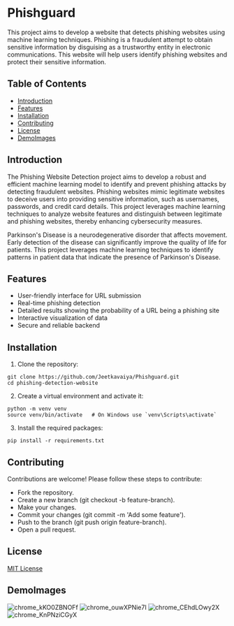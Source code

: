 # Phishguard
This project aims to develop a website that detects phishing websites using machine learning techniques. Phishing is a fraudulent attempt to obtain sensitive information by disguising as a trustworthy entity in electronic communications. This website will help users identify phishing websites and protect their sensitive information.

## Table of Contents

- [Introduction](#introduction)
- [Features](#features)
- [Installation](#installation)
- [Contributing](#contributing)
- [License](#license)
- [DemoImages](#demoimages)

## Introduction
The Phishing Website Detection project aims to develop a robust and efficient machine learning model to identify and prevent phishing attacks by detecting fraudulent websites. Phishing websites mimic legitimate websites to deceive users into providing sensitive information, such as usernames, passwords, and credit card details. This project leverages machine learning techniques to analyze website features and distinguish between legitimate and phishing websites, thereby enhancing cybersecurity measures.

Parkinson's Disease is a neurodegenerative disorder that affects movement. Early detection of the disease can significantly improve the quality of life for patients. This project leverages machine learning techniques to identify patterns in patient data that indicate the presence of Parkinson's Disease.

## Features
- User-friendly interface for URL submission
- Real-time phishing detection
- Detailed results showing the probability of a URL being a phishing site
- Interactive visualization of data
- Secure and reliable backend

## Installation
1. Clone the repository:
```
git clone https://github.com/Jeetkavaiya/Phishguard.git
cd phishing-detection-website
```

2. Create a virtual environment and activate it:
```
python -m venv venv
source venv/bin/activate   # On Windows use `venv\Scripts\activate`
```

3. Install the required packages:
```
pip install -r requirements.txt
```

## Contributing
Contributions are welcome! Please follow these steps to contribute:
- Fork the repository.
- Create a new branch (git checkout -b feature-branch).
- Make your changes.
- Commit your changes (git commit -m 'Add some feature').
- Push to the branch (git push origin feature-branch).
- Open a pull request.

## License
[MIT License](LICENSE)

## DemoImages
![chrome_kKO0ZBNOFf](https://github.com/user-attachments/assets/73a9f0ea-e969-4ad3-8b6a-553ea8537fdd)
![chrome_ouwXPNie7I](https://github.com/user-attachments/assets/5b43f004-22c7-49c6-a107-76ca483e98cf)
![chrome_CEhdLOwy2X](https://github.com/user-attachments/assets/975465c5-c5ab-4434-9a95-0c302df9dbc8)
![chrome_KnPNziCGyX](https://github.com/user-attachments/assets/a67a2040-0a49-4274-bc34-4d033921021d)


